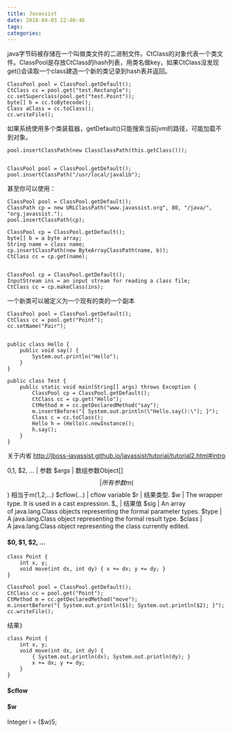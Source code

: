 ```yaml
---
title: Javassist
date: 2018-04-03 22:40:46
tags:
categories:
---
```


java字节码被存储在一个叫做类文件的二进制文件。CtClass的对象代表一个类文件。ClassPool是存放CtClass的hash列表，用类名做key，如果CtClass没发现get()会读取一个class建造一个新的类记录到hash表并返回。


```
ClassPool pool = ClassPool.getDefault();
CtClass cc = pool.get("test.Rectangle");
cc.setSuperclass(pool.get("test.Point"));
byte[] b = cc.toBytecode();
Class aClass = cc.toClass();
cc.writeFile();
```


如果系统使用多个类装载器，getDefault()只能搜索当前jvm的路径，可能加载不到对象。

```
pool.insertClassPath(new ClassClassPath(this.getClass()));


ClassPool pool = ClassPool.getDefault();
pool.insertClassPath("/usr/local/javalib");
```

甚至你可以使用：
```
ClassPool pool = ClassPool.getDefault();
ClassPath cp = new URLClassPath("www.javassist.org", 80, "/java/", "org.javassist.");
pool.insertClassPath(cp);
```


```
ClassPool cp = ClassPool.getDefault();
byte[] b = a byte array;
String name = class name;
cp.insertClassPath(new ByteArrayClassPath(name, b));
CtClass cc = cp.get(name);


ClassPool cp = ClassPool.getDefault();
InputStream ins = an input stream for reading a class file;
CtClass cc = cp.makeClass(ins);
```


一个新类可以被定义为一个现有的类的一个副本

```
ClassPool pool = ClassPool.getDefault();
CtClass cc = pool.get("Point");
cc.setName("Pair");
```



```

public class Hello {
    public void say() {
        System.out.println("Hello");
    }
}

public class Test {
    public static void main(String[] args) throws Exception {
        ClassPool cp = ClassPool.getDefault();
        CtClass cc = cp.get("Hello");
        CtMethod m = cc.getDeclaredMethod("say");
        m.insertBefore("{ System.out.println(\"Hello.say():\"); }");
        Class c = cc.toClass();
        Hello h = (Hello)c.newInstance();
        h.say();
    }
}

```


关于内省
http://jboss-javassist.github.io/javassist/tutorial/tutorial2.html#intro





$0, $1, $2, ... | 参数
$args | 数组参数Object[]
$$ | 所有参数m($$) 相当于m($1,$2,...)
$cflow(...) | cflow variable
$r | 结果类型.
$w | The wrapper type. It is used in a cast expression.
$_ | 结果值
$sig | An array of java.lang.Class objects representing the formal parameter types.
$type | A java.lang.Class object representing the formal result type.
$class | A java.lang.Class object representing the class currently edited.




#### $0, $1, $2, ...

```
class Point {
    int x, y;
    void move(int dx, int dy) { x += dx; y += dy; }
}
```

```
ClassPool pool = ClassPool.getDefault();
CtClass cc = pool.get("Point");
CtMethod m = cc.getDeclaredMethod("move");
m.insertBefore("{ System.out.println($1); System.out.println($2); }");
cc.writeFile();
```


结果》
```
class Point {
    int x, y;
    void move(int dx, int dy) {
        { System.out.println(dx); System.out.println(dy); }
        x += dx; y += dy;
    }
}
```


#### $cflow



#### $w
Integer i = ($w)5;